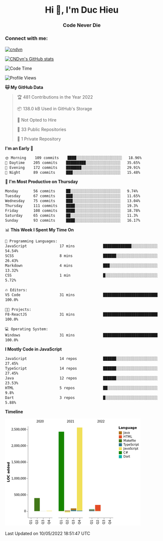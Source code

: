 <h1 align="center">Hi 👋, I'm Duc Hieu</h1>
<h3 align="center">Code Never Die</h3>

<h3 align="left">Connect with me:</h3>
<p align="left">
<a href="https://linkedin.com/in/cndvn" target="blank"><img align="center" src="https://img.shields.io/badge/LinkedIn-0077B5?style=for-the-badge&logo=linkedin&logoColor=white" alt="cndvn"/></a>
<!--
<a href="https://fb.com/cnd.duchieu" target="blank"><img align="center" src="https://img.shields.io/badge/Facebook-1877F2?style=for-the-badge&logo=facebook&logoColor=white" alt="cnd.duchieu"/></a>
 -->
</p>

[![CNDvn's GitHub stats](https://github-readme-stats.vercel.app/api?username=cndvn)](https://github.com/anuraghazra/github-readme-stats)

<!--START_SECTION:waka-->
![Code Time](http://img.shields.io/badge/Code%20Time-0-blue)

![Profile Views](http://img.shields.io/badge/Profile%20Views-0-blue)

**🐱 My GitHub Data** 

> 🏆 481 Contributions in the Year 2022
 > 
> 📦 138.0 kB Used in GitHub's Storage 
 > 
> 🚫 Not Opted to Hire
 > 
> 📜 33 Public Repositories 
 > 
> 🔑 1 Private Repository 
 > 
**I'm an Early 🐤** 

```text
🌞 Morning    109 commits    ████░░░░░░░░░░░░░░░░░░░░░   18.96% 
🌆 Daytime    205 commits    █████████░░░░░░░░░░░░░░░░   35.65% 
🌃 Evening    172 commits    ███████░░░░░░░░░░░░░░░░░░   29.91% 
🌙 Night      89 commits     ███░░░░░░░░░░░░░░░░░░░░░░   15.48%

```
📅 **I'm Most Productive on Thursday** 

```text
Monday       56 commits     ██░░░░░░░░░░░░░░░░░░░░░░░   9.74% 
Tuesday      67 commits     ███░░░░░░░░░░░░░░░░░░░░░░   11.65% 
Wednesday    75 commits     ███░░░░░░░░░░░░░░░░░░░░░░   13.04% 
Thursday     111 commits    ████░░░░░░░░░░░░░░░░░░░░░   19.3% 
Friday       108 commits    ████░░░░░░░░░░░░░░░░░░░░░   18.78% 
Saturday     65 commits     ██░░░░░░░░░░░░░░░░░░░░░░░   11.3% 
Sunday       93 commits     ████░░░░░░░░░░░░░░░░░░░░░   16.17%

```


📊 **This Week I Spent My Time On** 

```text
💬 Programming Languages: 
JavaScript               17 mins             █████████████░░░░░░░░░░░░   54.54% 
SCSS                     8 mins              ██████░░░░░░░░░░░░░░░░░░░   26.43% 
Markdown                 4 mins              ███░░░░░░░░░░░░░░░░░░░░░░   13.32% 
CSS                      1 min               █░░░░░░░░░░░░░░░░░░░░░░░░   5.72%

🔥 Editors: 
VS Code                  31 mins             █████████████████████████   100.0%

🐱‍💻 Projects: 
F8-ReactJS               31 mins             █████████████████████████   100.0%

💻 Operating System: 
Windows                  31 mins             █████████████████████████   100.0%

```

**I Mostly Code in JavaScript** 

```text
JavaScript               14 repos            ██████░░░░░░░░░░░░░░░░░░░   27.45% 
TypeScript               14 repos            ██████░░░░░░░░░░░░░░░░░░░   27.45% 
Java                     12 repos            ██████░░░░░░░░░░░░░░░░░░░   23.53% 
HTML                     5 repos             ██░░░░░░░░░░░░░░░░░░░░░░░   9.8% 
Dart                     3 repos             █░░░░░░░░░░░░░░░░░░░░░░░░   5.88%

```


**Timeline**

![Chart not found](https://raw.githubusercontent.com/CNDvn/CNDvn/main/charts/bar_graph.png) 


 Last Updated on 10/05/2022 18:51:47 UTC
<!--END_SECTION:waka-->

